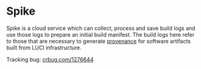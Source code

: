 # Spike

Spike is a cloud service which can collect, process and save build logs and use
those logs to prepare an initial build manifest. The build logs here refer to
those that are necessary to generate
[provenance](https://chrome-internal.googlesource.com/infra/infra_internal/+/44b7475364615f237ec8fa7fd64d2f0b44fdfe59/go/src/infra_internal/tools/provenance/proto/provenance.proto#135)
for software artifacts built from LUCI infrastructure.

Tracking bug: [crbug.com/1276644](https://crbug.com/1276644)

